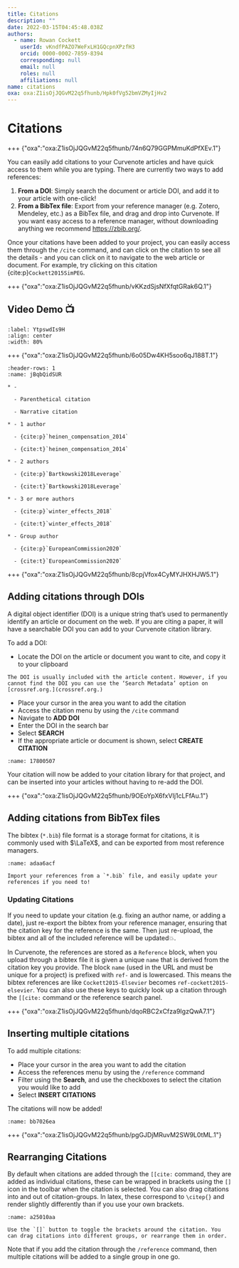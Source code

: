 ```yaml
---
title: Citations
description: ""
date: 2022-03-15T04:45:48.038Z
authors:
  - name: Rowan Cockett
    userId: vKndfPAZO7WeFxLH1GQcpnXPzfH3
    orcid: 0000-0002-7859-8394
    corresponding: null
    email: null
    roles: null
    affiliations: null
name: citations
oxa: oxa:Z1isOjJQGvM22q5fhunb/Hpk0fVg52bmVZMyIjHv2
---
```


# Citations

+++ {"oxa":"oxa:Z1isOjJQGvM22q5fhunb/74n6Q79GGPMmuKdPfXEv.1"}

You can easily add citations to your Curvenote articles and have quick access to them while you are typing. There are currently two ways to add references:

1. **From a DOI**: Simply search the document or article DOI, and add it to your article with one-click!
2. **From a BibTex file**: Export from your reference manager (e.g. Zotero, Mendeley, etc.) as a BibTex file, and drag and drop into Curvenote. If you want easy access to a reference manager, without downloading anything we recommend <https://zbib.org/>.

Once your citations have been added to your project, you can easily access them through the `/cite` command, and can click on the citation to see all the details - and you can click on it to navigate to the web article or document. For example, try clicking on this citation {cite:p}`Cockett2015SimPEG`.

+++ {"oxa":"oxa:Z1isOjJQGvM22q5fhunb/vKKzdSjsNfXfqtGRak6Q.1"}

## Video Demo 📺

```{iframe} https://www.loom.com/embed/646329caf1e74c39bd6abb3835717ce0
:label: YtpswdIs9H
:align: center
:width: 80%
```

+++ {"oxa":"oxa:Z1isOjJQGvM22q5fhunb/6o05Dw4KH5soo6qJ188T.1"}

~~~{list-table} Example of rendered citations, try clicking on any of the citations!
:header-rows: 1
:name: jBqbQidSUR

* - 

  - Parenthetical citation

  - Narrative citation

* - 1 author

  - {cite:p}`heinen_compensation_2014`

  - {cite:t}`heinen_compensation_2014`

* - 2 authors

  - {cite:p}`Bartkowski2018Leverage`

  - {cite:t}`Bartkowski2018Leverage`

* - 3 or more authors

  - {cite:p}`winter_effects_2018`

  - {cite:t}`winter_effects_2018`

* - Group author

  - {cite:p}`EuropeanCommission2020`

  - {cite:t}`EuropeanCommission2020`

~~~

+++ {"oxa":"oxa:Z1isOjJQGvM22q5fhunb/8cpjVfox4CyMYJHXHJW5.1"}

## Adding citations through DOIs

A digital object identifier (DOI) is a unique string that’s used to permanently identify an article or document on the web. If you are citing a paper, it will have a searchable DOI you can add to your Curvenote citation library.

To add a DOI:

* Locate the DOI on the article or document you want to cite, and copy it to your clipboard

````{note}
The DOI is usually included with the article content. However, if you cannot find the DOI you can use the ‘Search Metadata’ option on [crossref.org.](crossref.org.)

````

* Place your cursor in the area you want to add the citation
* Access the citation menu by using the `/cite` command
* Navigate to **ADD DOI**
* Enter the DOI in the search bar
* Select **SEARCH**
* If the appropriate article or document is shown, select **CREATE CITATION**

```{figure} images/MshxlXndaLsk3WbJ0ZGy-tZmadZXYnXoMbmz0nAwm-v2.gif
:name: 17800507
```

Your citation will now be added to your citation library for that project, and can be inserted into your articles without having to re-add the DOI.

+++ {"oxa":"oxa:Z1isOjJQGvM22q5fhunb/9OEoYpX6fxVIj1cLFfAu.1"}

## Adding citations from BibTex files

The bibtex (`*.bib`) file format is a storage format for citations, it is commonly used with $\LaTeX$, and can be exported from most reference managers.

```{figure} images/MshxlXndaLsk3WbJ0ZGy-RaR3QGIKD1ek3VXMAX31-v3.gif
:name: adaa6acf

Import your references from a `*.bib` file, and easily update your references if you need to!
```

### Updating Citations

If you need to update your citation (e.g. fixing an author name, or adding a date), just re-export the bibtex from your reference manager, ensuring that the citation key for the reference is the same. Then just re-upload, the bibtex and all of the included reference will be updated💥.

In Curvenote, the references are stored as a `Reference` block, when you upload through a bibtex file it is given a unique `name` that is derived from the citation key you provide. The block `name` (used in the URL and must be unique for a project) is prefixed with `ref-` and is lowercased. This means the bibtex references are like `Cockett2015-Elsevier` becomes `ref-cockett2015-elsevier`. You can also use these keys to quickly look up a citation through the `[[cite:` command or the reference search panel.

+++ {"oxa":"oxa:Z1isOjJQGvM22q5fhunb/dqoRBC2xCfza9IgzQwA7.1"}

## Inserting multiple citations

To add multiple citations:

* Place your cursor in the area you want to add the citation
* Access the references menu by using the `/reference` command
* Filter using the **Search**, and use the checkboxes to select the citation you would like to add
* Select **INSERT CITATIONS**

The citations will now be added!

```{figure} images/MshxlXndaLsk3WbJ0ZGy-V58UiaFTTyA5qx1tti7D-v1.png
:name: bb7026ea
```

+++ {"oxa":"oxa:Z1isOjJQGvM22q5fhunb/pgGJDjMRuvM2SW9L0tML.1"}

## Rearranging Citations

By default when citations are added through the `[[cite:` command, they are added as individual citations, these can be wrapped in brackets using the `[]` icon in the toolbar when the citation is selected. You can also drag citations into and out of citation-groups. In latex, these correspond to `\citep{}` and render slightly differently than if you use your own brackets.

```{figure} images/MshxlXndaLsk3WbJ0ZGy-jTbSRxmzUrpQhHBo3ZuF-v3.gif
:name: a25010aa

Use the `[]` button to toggle the brackets around the citation. You can drag citations into different groups, or rearrange them in order.
```

Note that if you add the citation through the `/reference` command, then multiple citations will be added to a single group in one go.

